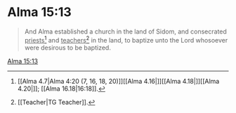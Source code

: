 # Alma 15:13

> And Alma established a church in the land of Sidom, and consecrated <u>priests</u>[^a] and <u>teachers</u>[^b] in the land, to baptize unto the Lord whosoever were desirous to be baptized.

[Alma 15:13](https://www.churchofjesuschrist.org/study/scriptures/bofm/alma/15?lang=eng&id=p13#p13)


[^a]: [[Alma 4.7|Alma 4:20 (7, 16, 18, 20)]][[Alma 4.16|]][[Alma 4.18|]][[Alma 4.20|]]; [[Alma 16.18|16:18]].  
[^b]: [[Teacher|TG Teacher]].  
